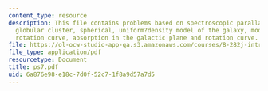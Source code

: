 ```yaml
---
content_type: resource
description: This file contains problems based on spectroscopic parallax, orbiting
  globular cluster, spherical, uniform?density model of the galaxy, model galactic
  rotation curve, absorption in the galactic plane and rotation curve.
file: https://ol-ocw-studio-app-qa.s3.amazonaws.com/courses/8-282j-introduction-to-astronomy-spring-2006/6a876e98e18c7d0f52c71f8a9d57a7d5_ps7.pdf
file_type: application/pdf
resourcetype: Document
title: ps7.pdf
uid: 6a876e98-e18c-7d0f-52c7-1f8a9d57a7d5
---
```

